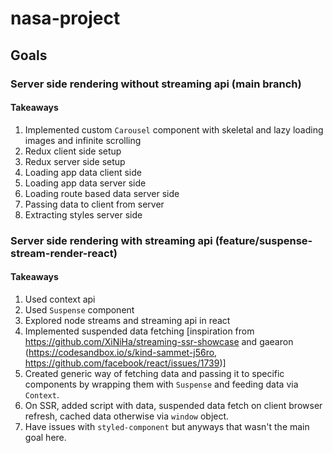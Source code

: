 ﻿# nasa-project
 ## Goals
 ### Server side rendering without streaming api (main branch)
 #### Takeaways
 1. Implemented custom `Carousel` component with skeletal and lazy loading images and infinite scrolling
 3. Redux client side setup
 4. Redux server side setup
 5. Loading app data client side
 6. Loading app data server side
 7. Loading route based data server side
 8. Passing data to client from server
 9. Extracting styles server side

### Server side rendering with streaming api (feature/suspense-stream-render-react)
#### Takeaways
1. Used context api
2. Used `Suspense` component
3. Explored node streams and streaming api in react
4. Implemented suspended data fetching [inspiration from https://github.com/XiNiHa/streaming-ssr-showcase and gaearon (https://codesandbox.io/s/kind-sammet-j56ro, https://github.com/facebook/react/issues/1739)]
5. Created generic way of fetching data and passing it to specific components by wrapping them with `Suspense` and feeding data via `Context`.
6. On SSR, added script with data, suspended data fetch on client browser refresh, cached data otherwise via `window` object.
7. Have issues with `styled-component` but anyways that wasn't the main goal here.
